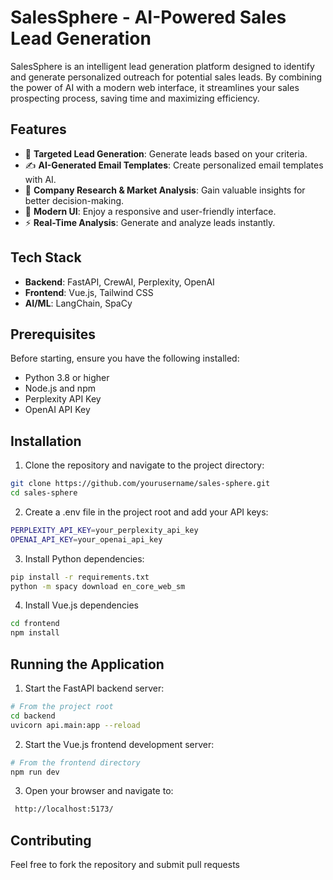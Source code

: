 # SalesSphere - AI-Powered Sales Lead Generation

SalesSphere is an intelligent lead generation platform designed to identify and generate personalized outreach for potential sales leads. By combining the power of AI with a modern web interface, it streamlines your sales prospecting process, saving time and maximizing efficiency.

## Features
- 🎯 **Targeted Lead Generation**: Generate leads based on your criteria.
- ✍️ **AI-Generated Email Templates**: Create personalized email templates with AI.
- 💼 **Company Research & Market Analysis**: Gain valuable insights for better decision-making.
- 🎨 **Modern UI**: Enjoy a responsive and user-friendly interface.
- ⚡ **Real-Time Analysis**: Generate and analyze leads instantly.
## Tech Stack
- **Backend**: FastAPI, CrewAI, Perplexity, OpenAI
- **Frontend**: Vue.js, Tailwind CSS
- **AI/ML**: LangChain, SpaCy


## Prerequisites
Before starting, ensure you have the following installed:
- Python 3.8 or higher
- Node.js and npm
- Perplexity API Key
- OpenAI API Key

## Installation
1. Clone the repository and navigate to the project directory:
```bash
git clone https://github.com/yourusername/sales-sphere.git
cd sales-sphere
```
2. Create a .env file in the project root and add your API keys:
```bash
PERPLEXITY_API_KEY=your_perplexity_api_key
OPENAI_API_KEY=your_openai_api_key
```
3. Install Python dependencies:
```bash
pip install -r requirements.txt
python -m spacy download en_core_web_sm
```
4. Install Vue.js dependencies
```bash
cd frontend
npm install
```
## Running the Application
1. Start the FastAPI backend server:
```bash
# From the project root
cd backend
uvicorn api.main:app --reload
```
2. Start the Vue.js frontend development server:
```bash
# From the frontend directory
npm run dev
```

3. Open your browser and navigate to:
```bash
 http://localhost:5173/
```
## Contributing
Feel free to fork the repository and submit pull requests




